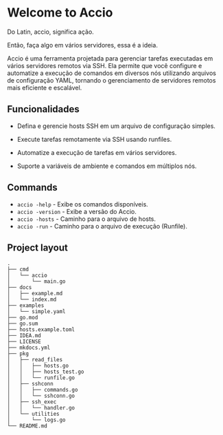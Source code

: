 # Welcome to Accio

Do Latin, accio, significa ação.

Então, faça algo em vários servidores, essa é a ideia.

Accio é uma ferramenta projetada para gerenciar tarefas executadas em vários servidores remotos via SSH. Ela permite que você configure e automatize a execução de comandos em diversos nós utilizando arquivos de configuração YAML, tornando o gerenciamento de servidores remotos mais eficiente e escalável.

## Funcionalidades

- Defina e gerencie hosts SSH em um arquivo de configuração simples.

- Execute tarefas remotamente via SSH usando runfiles.

- Automatize a execução de tarefas em vários servidores.

- Suporte a variáveis de ambiente e comandos em múltiplos nós.

## Commands

* `accio -help` - Exibe os comandos disponíveis.
* `accio -version` - Exibe a versão do Accio.
* `accio -hosts` - Caminho para o arquivo de hosts.
* `accio -run` - Caminho para o arquivo de execução (Runfile).

## Project layout

```plaintext
.
├── cmd
│   └── accio
│       └── main.go
├── docs
│   ├── example.md
│   └── index.md
├── examples
│   └── simple.yaml
├── go.mod
├── go.sum
├── hosts.example.toml
├── IDEA.md
├── LICENSE
├── mkdocs.yml
├── pkg
│   ├── read_files
│   │   ├── hosts.go
│   │   ├── hosts_test.go
│   │   └── runfile.go
│   ├── sshconn
│   │   ├── commands.go
│   │   └── sshconn.go
│   ├── ssh_exec
│   │   └── handler.go
│   └── utilities
│       └── logs.go
└── README.md

```
